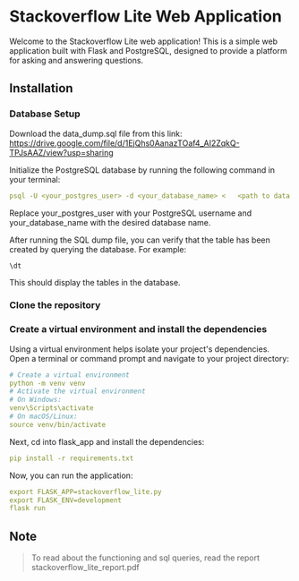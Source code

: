 # Stackoverflow Lite Web Application
Welcome to the Stackoverflow Lite web application! This is a simple web application built with Flask and PostgreSQL, designed to provide a platform for asking and answering questions.

## Installation

### Database Setup
Download the data_dump.sql file from this link: https://drive.google.com/file/d/1EjQhs0AanazTOaf4_AI2ZqkQ-TPJsAAZ/view?usp=sharing

Initialize the PostgreSQL database by running the following command in your terminal:

```yaml
psql -U <your_postgres_user> -d <your_database_name> <   <path to data dump>/data_dump.sql
```

Replace your_postgres_user with your PostgreSQL username and your_database_name with the desired database name.


After running the SQL dump file, you can verify that the table has been created by querying the database. For example:

```
\dt
```
This should display the tables in the database.


### Clone the repository

### Create a virtual environment and install the dependencies

Using a virtual environment helps isolate your project's dependencies. Open a terminal or command prompt and navigate to your project directory:

```yaml
# Create a virtual environment
python -m venv venv
# Activate the virtual environment
# On Windows:
venv\Scripts\activate
# On macOS/Linux:
source venv/bin/activate
```

Next, cd into flask_app and install the dependencies:

```yaml
pip install -r requirements.txt
```
Now, you can run the application:

```yaml
export FLASK_APP=stackoverflow_lite.py
export FLASK_ENV=development
flask run
```

<!-- Note -->
## Note
>To read about the functioning and sql queries, read the report stackoverflow_lite_report.pdf
